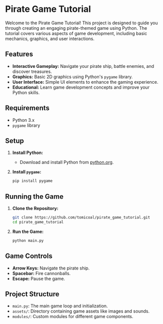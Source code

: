 # Pirate Game Tutorial

Welcome to the Pirate Game Tutorial! This project is designed to guide you through creating an engaging pirate-themed game using Python. The tutorial covers various aspects of game development, including basic mechanics, graphics, and user interactions.

## Features
- **Interactive Gameplay:** Navigate your pirate ship, battle enemies, and discover treasures.
- **Graphics:** Basic 2D graphics using Python's `pygame` library.
- **User Interface:** Simple UI elements to enhance the gaming experience.
- **Educational:** Learn game development concepts and improve your Python skills.

## Requirements
- Python 3.x
- `pygame` library

## Setup
1. **Install Python:**
    - Download and install Python from [python.org](https://www.python.org/).

2. **Install `pygame`:**
    ```bash
    pip install pygame
    ```

## Running the Game
1. **Clone the Repository:**
    ```bash
    git clone https://github.com/tomicoal/pirate_game_tutorial.git
    cd pirate_game_tutorial
    ```

2. **Run the Game:**
    ```bash
    python main.py
    ```

## Game Controls
- **Arrow Keys:** Navigate the pirate ship.
- **Spacebar:** Fire cannonballs.
- **Escape:** Pause the game.

## Project Structure
- `main.py`: The main game loop and initialization.
- `assets/`: Directory containing game assets like images and sounds.
- `modules/`: Custom modules for different game components.
